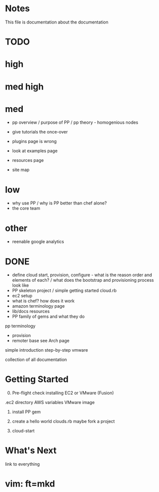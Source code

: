 Notes
=====
This file is documentation about the documentation

TODO
====
# high

# med high

# med
* pp overview / purpose of PP / pp theory - homogenious nodes

* give tutorials the once-over
* plugins page is wrong
* look at examples page
* resources page
* site map

# low
* why use PP / why is PP better than chef alone?
* the core team

# other
* reenable google analytics

DONE
=====
* define cloud start, provision, configure - what is the reason order and elements of each? / what does the bootstrap and provisioning process look like
* PP skeleton project / simple getting started cloud.rb
* ec2 setup
* what is chef? how does it work
* amazon terminology page
* lib/docs resources
* PP family of gems and what they do

pp terminology
  * provision
  * remoter base
  see Arch page

simple introduction
step-by-step vmware

collection of all documentation

Getting Started
===============

0. Pre-flight check
  installing EC2 or VMware (Fusion)

  .ec2 directory AWS variables
  VMware image

1. install PP gem

2. create a hello world clouds.rb 
  maybe fork a project

3. cloud-start


What's Next
===========
link to everything

# vim: ft=mkd
